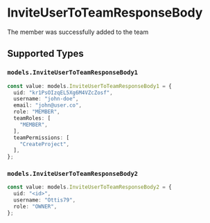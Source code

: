 # InviteUserToTeamResponseBody

The member was successfully added to the team


## Supported Types

### `models.InviteUserToTeamResponseBody1`

```typescript
const value: models.InviteUserToTeamResponseBody1 = {
  uid: "kr1PsOIzqEL5Xg6M4VZcZosf",
  username: "john-doe",
  email: "john@user.co",
  role: "MEMBER",
  teamRoles: [
    "MEMBER",
  ],
  teamPermissions: [
    "CreateProject",
  ],
};
```

### `models.InviteUserToTeamResponseBody2`

```typescript
const value: models.InviteUserToTeamResponseBody2 = {
  uid: "<id>",
  username: "Ottis79",
  role: "OWNER",
};
```

